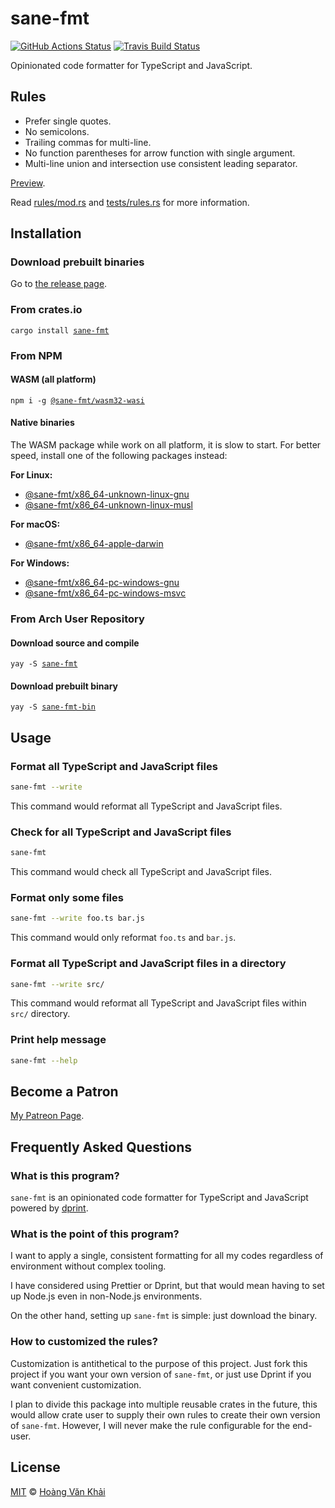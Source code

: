 # sane-fmt

[![GitHub Actions Status](https://github.com/KSXGitHub/sane-fmt/workflows/Test/badge.svg)](https://github.com/KSXGitHub/sane-fmt/actions)
[![Travis Build Status](https://travis-ci.org/KSXGitHub/sane-fmt.svg?branch=master)](https://travis-ci.org/KSXGitHub/sane-fmt)

Opinionated code formatter for TypeScript and JavaScript.

## Rules

* Prefer single quotes.
* No semicolons.
* Trailing commas for multi-line.
* No function parentheses for arrow function with single argument.
* Multi-line union and intersection use consistent leading separator.

[Preview](https://git.io/JflcU).

Read [rules/mod.rs](https://git.io/JflmV) and [tests/rules.rs](https://git.io/JflOp) for more information.

## Installation

### Download prebuilt binaries

Go to [the release page](https://github.com/KSXGitHub/sane-fmt/releases).

### From crates.io

<pre><code>cargo install <a href="https://crates.io/crates/sane-fmt">sane-fmt</a></code></pre>

### From NPM

#### WASM (all platform)

<pre><code>npm i -g <a href="https://www.npmjs.com/package/@sane-fmt/wasm32-wasi">@sane-fmt/wasm32-wasi</a></code></pre>

#### Native binaries

The WASM package while work on all platform, it is slow to start. For better speed, install one of the following packages instead:

**For Linux:**
  * [@sane-fmt/x86_64-unknown-linux-gnu](https://www.npmjs.com/package/@sane-fmt/x86_64-unknown-linux-gnu)
  * [@sane-fmt/x86_64-unknown-linux-musl](https://www.npmjs.com/package/@sane-fmt/x86_64-unknown-linux-musl)

**For macOS:**
  * [@sane-fmt/x86_64-apple-darwin](https://www.npmjs.com/package/@sane-fmt/x86_64-apple-darwin)

**For Windows:**
  * [@sane-fmt/x86_64-pc-windows-gnu](https://www.npmjs.com/package/@sane-fmt/x86_64-pc-windows-gnu)
  * [@sane-fmt/x86_64-pc-windows-msvc](https://www.npmjs.com/package/@sane-fmt/x86_64-pc-windows-msvc)

### From Arch User Repository

#### Download source and compile

<pre><code>yay -S <a href="https://aur.archlinux.org/packages/sane-fmt/">sane-fmt</a></code></pre>

#### Download prebuilt binary

<pre><code>yay -S <a href="https://aur.archlinux.org/packages/sane-fmt-bin/">sane-fmt-bin</a></code></pre>

## Usage

### Format all TypeScript and JavaScript files

```sh
sane-fmt --write
```

This command would reformat all TypeScript and JavaScript files.

### Check for all TypeScript and JavaScript files

```sh
sane-fmt
```

This command would check all TypeScript and JavaScript files.

### Format only some files

```sh
sane-fmt --write foo.ts bar.js
```

This command would only reformat `foo.ts` and `bar.js`.

### Format all TypeScript and JavaScript files in a directory

```sh
sane-fmt --write src/
```

This command would reformat all TypeScript and JavaScript files within `src/` directory.

### Print help message

```sh
sane-fmt --help
```

## Become a Patron

[My Patreon Page](https://patreon.com/khai96_).

## Frequently Asked Questions

### What is this program?

`sane-fmt` is an opinionated code formatter for TypeScript and JavaScript powered by [dprint](https://dprint.dev/).

### What is the point of this program?

I want to apply a single, consistent formatting for all my codes regardless of environment without complex tooling.

I have considered using Prettier or Dprint, but that would mean having to set up Node.js even in non-Node.js environments.

On the other hand, setting up `sane-fmt` is simple: just download the binary.

### How to customized the rules?

Customization is antithetical to the purpose of this project. Just fork this project if you want your own version of `sane-fmt`, or just use Dprint if you want convenient customization.

I plan to divide this package into multiple reusable crates in the future, this would allow crate user to supply their own rules to create their own version of `sane-fmt`. However, I will never make the rule configurable for the end-user.

## License

[MIT](https://git.io/Jflmx) © [Hoàng Văn Khải](https://github.com/KSXGitHub/)
